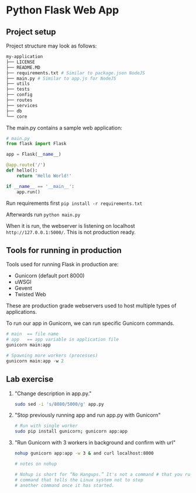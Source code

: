 # Python Flask Web App

## Project setup

Project structure may look as follows:

```bash
my-application 
├── LICENSE
├── README.MD
├── requirements.txt # Similar to package.json NodeJS
├── main.py # Similar to app.js for NodeJS
├── utils
├── tests
├── config
├── routes
├── services
├── db
└── core
```

The main.py contains a sample web application:

```python
# main.py
from flask import Flask

app = Flask(__name__)

@app.route('/')
def hello():
    return 'Hello World!'

if __name__ == '__main__':
    app.run()
```

Run requirements first `pip install -r requirements.txt`

Afterwards run `python main.py`

When it is run, the webserver is listening on localhost `http://127.0.0.1:5000/`. This is not production ready.

## Tools for running in production

Tools used for running Flask in production are:

+ Gunicorn (default port 8000)
+ uWSGI
+ Gevent
+ Twisted Web

These are production grade webservers used to host multiple types of applications.

To run our app in Gunicorn, we can run specific Gunicorn commands.

```python
# main  == file name 
# app   == app variable in application file 
gunicorn main:app

# Spawning more workers (processes)
gunicorn main:app -w 2
```

## Lab exercise

1. "Change description in app.py."

    ```bash
    sudo sed -i 's/8080/5000/g' app.py
    ```

2. "Stop previously running app and run app.py with Gunicorn"

    ```bash
    # Run with single worker
    sudo pip install gunicorn; gunicorn app:app
    ```

3. "Run Gunicorn with 3 workers in background and confirm with url"

    ```bash
    nohup gunicorn app:app -w 3 & and curl localhost:8000

    # notes on nohup  

    # Nohup is short for “No Hangups.” It's not a command # that you run by itself. Nohup is a supplemental 
    # command that tells the Linux system not to stop 
    # another command once it has started.
    ```
